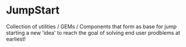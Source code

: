 JumpStart
=========

Collection of utilities / GEMs / Components that form as base for jump starting a new 'idea' to reach the goal of solving end user prodblems at earliest!
